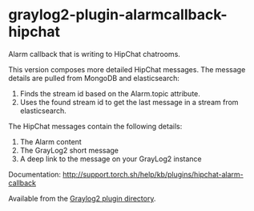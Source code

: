 graylog2-plugin-alarmcallback-hipchat
=====================================

Alarm callback that is writing to HipChat chatrooms. 

This version composes more detailed HipChat messages. The message details are
pulled from MongoDB and elasticsearch:   
1. Finds the stream id based on the Alarm.topic attribute.   
2. Uses the found stream id to get the last message in a stream from elasticsearch.  

The HipChat messages contain the following details:  
1. The Alarm content  
2. The GrayLog2 short message  
3. A deep link to the message on your GrayLog2 instance  

Documentation: http://support.torch.sh/help/kb/plugins/hipchat-alarm-callback

Available from the [Graylog2 plugin directory](http://www.graylog2.org/plugins).
